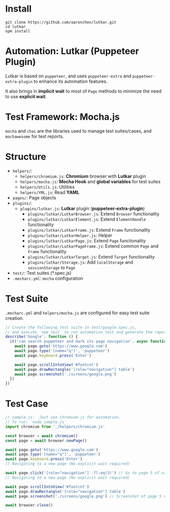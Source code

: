 # Install

```
git clone https://github.com/aaronchen/lutkar.git
cd lutkar
npm install
```

# Automation: Lutkar (Puppeteer Plugin)

Lutkar is based on `puppeteer`, and uses  `puppeteer-extra` and `puppeteer-extra-plugin` to enhance its automation features.

It also brings in __implicit wait__ to most of `Page` methods to minimize the need to use __explicit wait__.  

# Test Framework: Mocha.js

`mocha` and `chai` are the libraries used to manage test suites/cases, and `mochawesome` for test reports.

# Structure

- `helpers/`:
  - `helpers/chromium.js`: __Chromium__ browser with __Lutkar__ plugin
  - `helpers/mocha.js`: __Mocha Hook__ and __global variables__ for test suites
  - `helpers/Utils.js`: Utilities
  - `helpers/YML.js`: Read __YAML__
- `pages/`: Page objects
- `plugins/`:
  - `plugins/lutkar.js`: __Lutkar__ plugin (__puppeteer-extra-plugin__)
    - `plugins/lutkar/LutkarBrowser.js`: Extend `Browser` functionality
    - `plugins/lutkar/LutkarElement.js`: Extend `ElementHandle` functionality
    - `plugins/lutkar/LutkarFrame.js`: Extend `Frame` functionality
    - `plugins/lutkar/LutkarHelper.js`: Helper
    - `plugins/lutkar/LutkarPage.js`: Extend `Page` functionality
    - `plugins/lutkar/LutkarPageFrame.js`: Extend common `Page` and `Frame` functionality
    - `plugins/lutkar/LutkarTarget.js`: Extend `Target` functionality
    - `plugins/lutkar/Storage.js`: Add `localStorage` and `sessionStorage` to `Page`
- `test/`: Test suites (*.spec.js)
- `.mocharc.yml`: `mocha` configuration

# Test Suite

`.mocharc.yml` and `helpers/mocha.js` are configured for easy test suite creation.

```javascript
// Create the following test suite in test/google.spec.js,
// and execute `npm test` to run automation test and generate the report.
describe('Google', function () {
  it('can search puppeteer and mark its page navigation', async function () {
    await page.goto('https://www.google.com')
    await page.type('[name="q"]', 'puppeteer')
    await page.keyboard.press('Enter')

    await page.scrollIntoView('#footcnt')
    await page.drawRectangle('[role="navigation"] table')
    await page.screenshot('./screens/google.png')
  })
})
```

# Test Case

```javascript
// sample.js:  Just use chromium.js for automation.
// To run: `node sample.js`
import chromium from './helpers/chromium.js'

const browser = await chromium()
const page = await browser.newPage()

await page.goto('https://www.google.com')
await page.type('[name="q"]', 'puppeteer')
await page.keyboard.press('Enter')
// Navigating to a new page (No explicit wait required)

await page.click('[role="navigation"] .fl:eq(3)') // Go to page 5 of navigation
// Navigating to a new page (No explicit wait required)

await page.scrollIntoView('#footcnt')
await page.drawRectangle('[role="navigation"] table')
await page.screenshot('./screens/google.png') // Screenshot of page 5 navigation

await browser.close()
```




